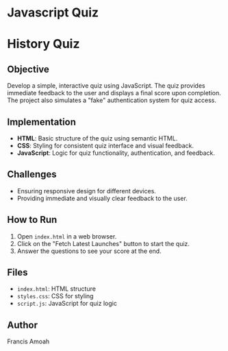 # Javascript Quiz
 
# History Quiz

## Objective
Develop a simple, interactive quiz using JavaScript. The quiz provides immediate feedback to the user and displays a final score upon completion. The project also simulates a "fake" authentication system for quiz access.

## Implementation
- **HTML**: Basic structure of the quiz using semantic HTML.
- **CSS**: Styling for consistent quiz interface and visual feedback.
- **JavaScript**: Logic for quiz functionality, authentication, and feedback.

## Challenges
- Ensuring responsive design for different devices.
- Providing immediate and visually clear feedback to the user.

## How to Run
1. Open `index.html` in a web browser.
2. Click on the "Fetch Latest Launches" button to start the quiz.
3. Answer the questions to see your score at the end.

## Files
- `index.html`: HTML structure
- `styles.css`: CSS for styling
- `script.js`: JavaScript for quiz logic

## Author
Francis Amoah
